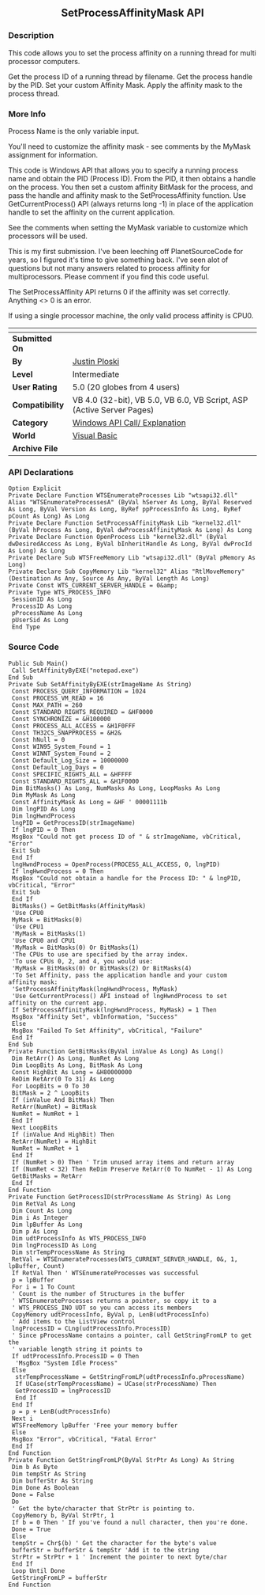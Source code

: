 ﻿<div align="center">

## SetProcessAffinityMask API


</div>

### Description

This code allows you to set the process affinity on a running thread for multi processor computers.

Get the process ID of a running thread by filename. Get the process handle by the PID. Set your custom Affinity Mask. Apply the affinity mask to the process thread.
 
### More Info
 
Process Name is the only variable input.

You'll need to customize the affinity mask - see comments by the MyMask assignment for information.

This code is Windows API that allows you to specify a running process name and obtain the PID (Process ID). From the PID, it then obtains a handle on the process. You then set a custom affinity BitMask for the process, and pass the handle and affinity mask to the SetProcessAffinity function. Use GetCurrentProcess() API (always returns long -1) in place of the application handle to set the affinity on the current application.

See the comments when setting the MyMask variable to customize which processors will be used.

This is my first submission. I've been leeching off PlanetSourceCode for years, so I figured it's time to give something back. I've seen alot of questions but not many answers related to process affinity for multiprocessors. Please comment if you find this code useful.

The SetProcessAffinity API returns 0 if the affinity was set correctly. Anything &lt;&gt; 0 is an error.

If using a single processor machine, the only valid process affinity is CPU0.


<span>             |<span>
---                |---
**Submitted On**   |
**By**             |[Justin Ploski](https://github.com/Planet-Source-Code/PSCIndex/blob/master/ByAuthor/justin-ploski.md)
**Level**          |Intermediate
**User Rating**    |5.0 (20 globes from 4 users)
**Compatibility**  |VB 4\.0 \(32\-bit\), VB 5\.0, VB 6\.0, VB Script, ASP \(Active Server Pages\) 
**Category**       |[Windows API Call/ Explanation](https://github.com/Planet-Source-Code/PSCIndex/blob/master/ByCategory/windows-api-call-explanation__1-39.md)
**World**          |[Visual Basic](https://github.com/Planet-Source-Code/PSCIndex/blob/master/ByWorld/visual-basic.md)
**Archive File**   |[](https://github.com/Planet-Source-Code/justin-ploski-setprocessaffinitymask-api__1-60478/archive/master.zip)

### API Declarations

```
Option Explicit
Private Declare Function WTSEnumerateProcesses Lib "wtsapi32.dll" Alias "WTSEnumerateProcessesA" (ByVal hServer As Long, ByVal Reserved As Long, ByVal Version As Long, ByRef ppProcessInfo As Long, ByRef pCount As Long) As Long
Private Declare Function SetProcessAffinityMask Lib "kernel32.dll" (ByVal hProcess As Long, ByVal dwProcessAffinityMask As Long) As Long
Private Declare Function OpenProcess Lib "kernel32.dll" (ByVal dwDesiredAccess As Long, ByVal bInheritHandle As Long, ByVal dwProcId As Long) As Long
Private Declare Sub WTSFreeMemory Lib "wtsapi32.dll" (ByVal pMemory As Long)
Private Declare Sub CopyMemory Lib "kernel32" Alias "RtlMoveMemory" (Destination As Any, Source As Any, ByVal Length As Long)
Private Const WTS_CURRENT_SERVER_HANDLE = 0&amp;
Private Type WTS_PROCESS_INFO
 SessionID As Long
 ProcessID As Long
 pProcessName As Long
 pUserSid As Long
 End Type
```


### Source Code

```
Public Sub Main()
 Call SetAffinityByEXE("notepad.exe")
End Sub
Private Sub SetAffinityByEXE(strImageName As String)
 Const PROCESS_QUERY_INFORMATION = 1024
 Const PROCESS_VM_READ = 16
 Const MAX_PATH = 260
 Const STANDARD_RIGHTS_REQUIRED = &HF0000
 Const SYNCHRONIZE = &H100000
 Const PROCESS_ALL_ACCESS = &H1F0FFF
 Const TH32CS_SNAPPROCESS = &H2&
 Const hNull = 0
 Const WIN95_System_Found = 1
 Const WINNT_System_Found = 2
 Const Default_Log_Size = 10000000
 Const Default_Log_Days = 0
 Const SPECIFIC_RIGHTS_ALL = &HFFFF
 Const STANDARD_RIGHTS_ALL = &H1F0000
 Dim BitMasks() As Long, NumMasks As Long, LoopMasks As Long
 Dim MyMask As Long
 Const AffinityMask As Long = &HF ' 00001111b
 Dim lngPID As Long
 Dim lngHwndProcess
 lngPID = GetProcessID(strImageName)
 If lngPID = 0 Then
 MsgBox "Could not get process ID of " & strImageName, vbCritical, "Error"
 Exit Sub
 End If
 lngHwndProcess = OpenProcess(PROCESS_ALL_ACCESS, 0, lngPID)
 If lngHwndProcess = 0 Then
 MsgBox "Could not obtain a handle for the Process ID: " & lngPID, vbCritical, "Error"
 Exit Sub
 End If
 BitMasks() = GetBitMasks(AffinityMask)
 'Use CPU0
 MyMask = BitMasks(0)
 'Use CPU1
 'MyMask = BitMasks(1)
 'Use CPU0 and CPU1
 'MyMask = BitMasks(0) Or BitMasks(1)
 'The CPUs to use are specified by the array index.
 'To use CPUs 0, 2, and 4, you would use:
 'MyMask = BitMasks(0) Or BitMasks(2) Or BitMasks(4)
 'To Set Affinity, pass the application handle and your custom affinity mask:
 'SetProcessAffinityMask(lngHwndProcess, MyMask)
 'Use GetCurrentProcess() API instead of lngHwndProcess to set affinity on the current app.
 If SetProcessAffinityMask(lngHwndProcess, MyMask) = 1 Then
 MsgBox "Affinity Set", vbInformation, "Success"
 Else
 MsgBox "Failed To Set Affinity", vbCritical, "Failure"
 End If
End Sub
Private Function GetBitMasks(ByVal inValue As Long) As Long()
 Dim RetArr() As Long, NumRet As Long
 Dim LoopBits As Long, BitMask As Long
 Const HighBit As Long = &H80000000
 ReDim RetArr(0 To 31) As Long
 For LoopBits = 0 To 30
 BitMask = 2 ^ LoopBits
 If (inValue And BitMask) Then
 RetArr(NumRet) = BitMask
 NumRet = NumRet + 1
 End If
 Next LoopBits
 If (inValue And HighBit) Then
 RetArr(NumRet) = HighBit
 NumRet = NumRet + 1
 End If
 If (NumRet > 0) Then ' Trim unused array items and return array
 If (NumRet < 32) Then ReDim Preserve RetArr(0 To NumRet - 1) As Long
 GetBitMasks = RetArr
 End If
End Function
Private Function GetProcessID(strProcessName As String) As Long
 Dim RetVal As Long
 Dim Count As Long
 Dim i As Integer
 Dim lpBuffer As Long
 Dim p As Long
 Dim udtProcessInfo As WTS_PROCESS_INFO
 Dim lngProcessID As Long
 Dim strTempProcessName As String
 RetVal = WTSEnumerateProcesses(WTS_CURRENT_SERVER_HANDLE, 0&, 1, lpBuffer, Count)
 If RetVal Then ' WTSEnumerateProcesses was successful
 p = lpBuffer
 For i = 1 To Count
 ' Count is the number of Structures in the buffer
 ' WTSEnumerateProcesses returns a pointer, so copy it to a
 ' WTS_PROCESS_INO UDT so you can access its members
 CopyMemory udtProcessInfo, ByVal p, LenB(udtProcessInfo)
 ' Add items to the ListView control
 lngProcessID = CLng(udtProcessInfo.ProcessID)
 ' Since pProcessName contains a pointer, call GetStringFromLP to get the
 ' variable length string it points to
 If udtProcessInfo.ProcessID = 0 Then
  'MsgBox "System Idle Process"
 Else
  strTempProcessName = GetStringFromLP(udtProcessInfo.pProcessName)
  If UCase(strTempProcessName) = UCase(strProcessName) Then
  GetProcessID = lngProcessID
  End If
 End If
 p = p + LenB(udtProcessInfo)
 Next i
 WTSFreeMemory lpBuffer 'Free your memory buffer
 Else
 MsgBox "Error", vbCritical, "Fatal Error"
 End If
End Function
Private Function GetStringFromLP(ByVal StrPtr As Long) As String
 Dim b As Byte
 Dim tempStr As String
 Dim bufferStr As String
 Dim Done As Boolean
 Done = False
 Do
 ' Get the byte/character that StrPtr is pointing to.
 CopyMemory b, ByVal StrPtr, 1
 If b = 0 Then ' If you've found a null character, then you're done.
 Done = True
 Else
 tempStr = Chr$(b) ' Get the character for the byte's value
 bufferStr = bufferStr & tempStr 'Add it to the string
 StrPtr = StrPtr + 1 ' Increment the pointer to next byte/char
 End If
 Loop Until Done
 GetStringFromLP = bufferStr
End Function
```

